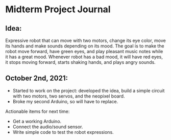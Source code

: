 # Midterm Project Journal

## Idea:

Expressive robot that can move with two motors, change its eye color, move its hands and make sounds depending on its mood. The goal is to make the robot move forward, have green eyes, and play pleasant music notes while it has a great mood. Whenever robot has a bad mood, it will have red eyes, it stops moving forward, starts shaking hands, and plays angry sounds.

## October 2nd, 2021:
- Started to work on the project: developed the idea, build a simple circuit with two motors, two servos, and the neopixel board.
- Broke my second Arduino, so will have to replace.

Actionable items for next time:
- Get a working Arduino.
- Connect the audio/sound sensor.
- Write simple code to test the robot expressions.
